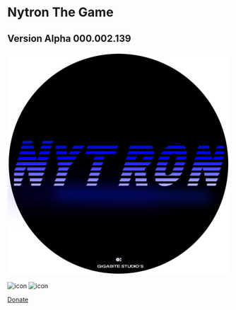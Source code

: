 # Nytron The Game



## Version Alpha 000.002.139
![Logo](https://github.com/OusmBlueNinja/Nytron/blob/main/assets/Nytron.png?raw=true)

![icon](https://img.shields.io/badge/Version-Alpha%20V000.002.139-brightgreen) ![icon](https://img.shields.io/badge/Build-Up%20To%20Date-succes)
          
[Donate](https://www.paypal.com/donate/?hosted_button_id=BSZ4GPYGCKC28)

